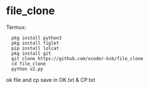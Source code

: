 # file_clone
Termux:

      pkg install python3
      pkg install figlet
      pip install lolcat
      pkg install git
      git clone https://github.com/xcoder-ksb/file_clone
      cd file_clone
      python v2.py

ok file and cp save in OK.txt & CP.txt
